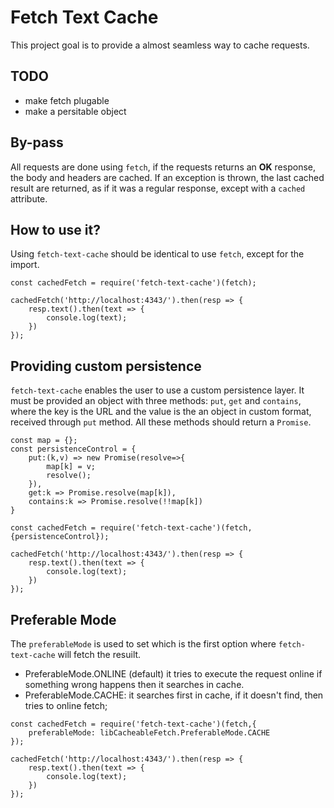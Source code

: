 # Fetch Text Cache

This project goal is to provide a almost seamless way to cache requests.

## TODO
- make fetch plugable
- make a persitable object

## By-pass

All requests are done using `fetch`, if the requests returns an **OK** response, the body and headers are cached. If an exception is thrown, the last cached result are returned, as if it was a regular response, except with a `cached` attribute.


## How to use it?

Using `fetch-text-cache` should be identical to use `fetch`, except for the import.

```
const cachedFetch = require('fetch-text-cache')(fetch);

cachedFetch('http://localhost:4343/').then(resp => {
    resp.text().then(text => {
        console.log(text);
    })
});
```

## Providing custom persistence

`fetch-text-cache` enables the user to use a custom persistence layer. It must be provided an object with three methods: `put`, `get` and `contains`, where the key is the URL and the value is the an object in custom format, received through `put` method. All these methods should return a `Promise`.

```
const map = {};
const persistenceControl = {
    put:(k,v) => new Promise(resolve=>{
        map[k] = v;
        resolve();
    }),
    get:k => Promise.resolve(map[k]),
    contains:k => Promise.resolve(!!map[k])
}

const cachedFetch = require('fetch-text-cache')(fetch,{persistenceControl});

cachedFetch('http://localhost:4343/').then(resp => {
    resp.text().then(text => {
        console.log(text);
    })
});
```

## Preferable Mode

The `preferableMode` is used to set which is the first option where `fetch-text-cache` will fetch the resuilt. 

* PreferableMode.ONLINE (default) it tries to execute the request online if something wrong happens then it searches in cache.
* PreferableMode.CACHE: it searches first in cache, if it doesn't find, then tries to online fetch;

```
const cachedFetch = require('fetch-text-cache')(fetch,{
    preferableMode: libCacheableFetch.PreferableMode.CACHE
});

cachedFetch('http://localhost:4343/').then(resp => {
    resp.text().then(text => {
        console.log(text);
    })
});
```
